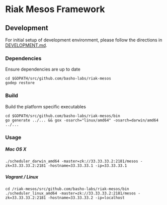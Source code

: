 # Riak Mesos Framework

## Development

For initial setup of development environment, please follow the directions in
[DEVELOPMENT.md](https://github.com/basho-labs/riak-mesos/tree/master/docs/DEVELOPMENT.md).

### Dependencies

Ensure dependencies are up to date

```
cd $GOPATH/src/github.com/basho-labs/riak-mesos
godep restore
```

### Build

Build the platform specific executables

```
cd $GOPATH/src/github.com/basho-labs/riak-mesos/bin
go generate ../... && gox -osarch="linux/amd64" -osarch=darwin/amd64 ../...
```

### Usage

##### Mac OS X

```
./scheduler_darwin_amd64 -master=zk://33.33.33.2:2181/mesos -zk=33.33.33.2:2181 -hostname=33.33.33.1 -ip=33.33.33.1
```

##### Vagrant / Linux

```
cd /riak-mesos/src/github.com/basho-labs/riak-mesos/bin
./scheduler_linux_amd64 -master=zk://33.33.33.2:2181/mesos -zk=33.33.33.2:2181 -hostname=33.33.33.2 -ip=localhost
```

